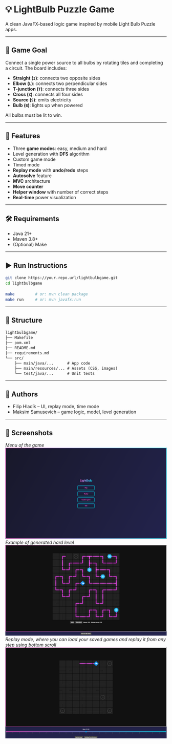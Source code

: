 # 💡 LightBulb Puzzle Game

A clean JavaFX-based logic game inspired by mobile Light Bulb Puzzle apps.

---

## 🎯 Game Goal

Connect a single power source to all bulbs by rotating tiles and completing a circuit. The board includes:

- **Straight (`I`)**: connects two opposite sides  
- **Elbow (`L`)**: connects two perpendicular sides  
- **T-junction (`T`)**: connects three sides  
- **Cross (`X`)**: connects all four sides  
- **Source (`S`)**: emits electricity  
- **Bulb (`B`)**: lights up when powered

All bulbs must be lit to win.

---

## 🚀 Features

- Three **game modes**: easy, medium and hard 
- Level generation with **DFS** algorithm
- Custom game mode
- Timed mode
- **Replay mode** with **undo/redo** steps
- **Autosolve** feature  
- **MVC** architecture  
- **Move counter**  
- **Helper window** with number of correct steps
- **Real-time** power visualization


---

## 🛠️ Requirements

- Java 21+  
- Maven 3.8+  
- (Optional) Make

---

## ▶️ Run Instructions

```bash
git clone https://your.repo.url/lightbulbgame.git
cd lightbulbgame

make         # or: mvn clean package
make run     # or: mvn javafx:run
```

---

## 📁 Structure

```
lightbulbgame/
├── Makefile
├── pom.xml
├── README.md
├── requirements.md
└── src/
    ├── main/java/...      # App code
    ├── main/resources/... # Assets (CSS, images)
    └── test/java/...      # Unit tests
```

---

## 👥 Authors

- Filip Hladík  – UI, replay mode, time mode
- Maksim Samusevich  – game logic, model, level generation

---

## 📝 Screenshots
*Menu of the game*
![Menu of the game](demos/menu_demo.png)
*Example of generated hard level*
![Menu of the game](demos/hard_demo.png)
*Replay mode, where you can load your saved games and replay it from any step using bottom scroll*
![Menu of the game](demos/replay_demo.png)
